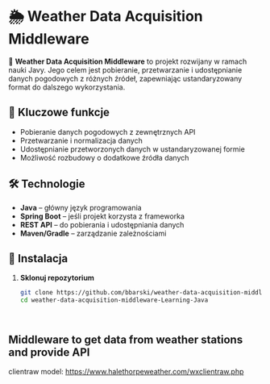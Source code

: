 # 🌦️ Weather Data Acquisition Middleware  

🚀 **Weather Data Acquisition Middleware** to projekt rozwijany w ramach nauki Javy. Jego celem jest pobieranie, przetwarzanie i udostępnianie danych pogodowych z różnych źródeł, zapewniając ustandaryzowany format do dalszego wykorzystania.

## 📌 Kluczowe funkcje  
- Pobieranie danych pogodowych z zewnętrznych API  
- Przetwarzanie i normalizacja danych  
- Udostępnianie przetworzonych danych w ustandaryzowanej formie  
- Możliwość rozbudowy o dodatkowe źródła danych

## 🛠️ Technologie  
- **Java** – główny język programowania  
- **Spring Boot** – jeśli projekt korzysta z frameworka  
- **REST API** – do pobierania i udostępniania danych  
- **Maven/Gradle** – zarządzanie zależnościami

## 🔧 Instalacja  
1. **Sklonuj repozytorium**  
   ```sh
   git clone https://github.com/bbarski/weather-data-acquisition-middleware-Learning-Java.git
   cd weather-data-acquisition-middleware-Learning-Java




## Middleware to get data from weather stations and provide API

clientraw model:
https://www.halethorpeweather.com/wxclientraw.php

